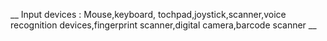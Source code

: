 __ Input devices : Mouse,keyboard, tochpad,joystick,scanner,voice recognition devices,fingerprint scanner,digital camera,barcode scanner __

